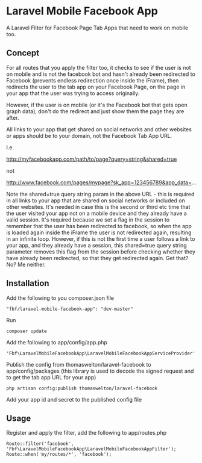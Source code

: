 Laravel Mobile Facebook App
===========================

A Laravel Filter for Facebook Page Tab Apps that need to work on mobile too.

## Concept

For all routes that you apply the filter too, it checks to see if the user is not on mobile and is not the facebook bot
and hasn't already been redirected to Facebook (prevents endless redirection once inside the iFrame), then redirects the
user to the tab app on your Facebook Page, on the page in your app that the user was trying to access originally.

However, if the user is on mobile (or it's the Facebook bot that gets open graph data), don't do the redirect and just
show them the page they are after.

All links to your app that get shared on social networks and other websites or apps should be to your domain, not the
Facebook Tab App URL.

I.e.

http://myfacebookapp.com/path/to/page?query=string&shared=true

not

http://www.facebook.com/pages/mypage?sk_app=123456789&app_data=...

Note the shared=true query string param in the above URL - this is required in all links to your app that are shared on
social networks or included on other websites. It's needed in case this is the second or third etc time that the user
visited your app not on a mobile device and they already have a valid session. It's required because we set a flag in
the session to remember that the user has been redirected to facebook, so when the app is loaded again inside the iFrame
the user is not redirected again, resulting in an infinite loop. However, if this is not the first time a user follows a
link to your app, and they already have a session, this shared=true query string parameter removes this flag from the
session before checking whether they have already been redirected, so that they get redirected again. Get that? No? Me
neither.

## Installation

Add the following to you composer.json file

    "fbf/laravel-mobile-facebook-app": "dev-master"

Run

    composer update

Add the following to app/config/app.php

    'Fbf\LaravelMobileFacebookApp\LaravelMobileFacebookAppServiceProvider'

Publish the config from thomaswelton/laravel-facebook to app/config/packages (this library is used to decode the signed
request and to get the tab app URL for your app)

    php artisan config:publish thomaswelton/laravel-facebook

Add your app id and secret to the published config file

## Usage

Register and apply the filter, add the following to app/routes.php

    Route::filter('facebook', 'Fbf\LaravelMobileFacebookApp\LaravelMobileFacebookAppFilter');
    Route::when('my/routes/*', 'facebook');